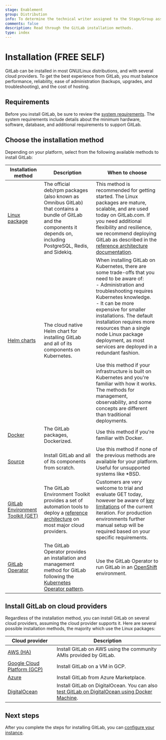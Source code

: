 ```yaml
---
stage: Enablement
group: Distribution
info: To determine the technical writer assigned to the Stage/Group associated with this page, see https://about.gitlab.com/handbook/engineering/ux/technical-writing/#assignments
comments: false
description: Read through the GitLab installation methods.
type: index
---
```


# Installation **(FREE SELF)**

GitLab can be installed in most GNU/Linux distributions, and with several
cloud providers. To get the best experience from GitLab, you must balance
performance, reliability, ease of administration (backups, upgrades, and
troubleshooting), and the cost of hosting.

## Requirements

Before you install GitLab, be sure to review the [system requirements](requirements.md).
The system requirements include details about the minimum hardware, software,
database, and additional requirements to support GitLab.

## Choose the installation method

Depending on your platform, select from the following available methods to
install GitLab:

| Installation method                                            | Description | When to choose |
|----------------------------------------------------------------|-------------|----------------|
| [Linux package](https://docs.gitlab.com/omnibus/installation/) | The official deb/rpm packages (also known as Omnibus GitLab) that contains a bundle of GitLab and the components it depends on, including PostgreSQL, Redis, and Sidekiq. | This method is recommended for getting started. The Linux packages are mature, scalable, and are used today on GitLab.com. If you need additional flexibility and resilience, we recommend deploying GitLab as described in the [reference architecture documentation](../administration/reference_architectures/index.md). |
| [Helm charts](https://docs.gitlab.com/charts/)                 | The cloud native Helm chart for installing GitLab and all of its components on Kubernetes. | When installing GitLab on Kubernetes, there are some trade-offs that you need to be aware of: <br/>- Administration and troubleshooting requires Kubernetes knowledge.<br/>- It can be more expensive for smaller installations. The default installation requires more resources than a single node Linux package deployment, as most services are deployed in a redundant fashion.<br/><br/> Use this method if your infrastructure is built on Kubernetes and you're familiar with how it works. The methods for management, observability, and some concepts are different than traditional deployments. |
| [Docker](https://docs.gitlab.com/omnibus/docker/)              | The GitLab packages, Dockerized. | Use this method if you're familiar with Docker. |
| [Source](installation.md)                                      | Install GitLab and all of its components from scratch. | Use this method if none of the previous methods are available for your platform. Useful for unsupported systems like \*BSD.|
| [GitLab Environment Toolkit (GET)](https://gitlab.com/gitlab-org/gitlab-environment-toolkit#documentation) | The GitLab Environment Toolkit provides a set of automation tools to deploy a [reference architecture](../administration/reference_architectures/index.md) on most major cloud providers. | Customers are very welcome to trial and evaluate GET today, however be aware of [key limitations](https://gitlab.com/gitlab-org/gitlab-environment-toolkit#missing-features-to-be-aware-of) of the current iteration. For production environments further manual setup will be required based on your specific requirements. |
| [GitLab Operator](https://docs.gitlab.com/charts/installation/operator.html)   | The GitLab Operator provides an installation and management method for GitLab following the [Kubernetes Operator pattern](https://kubernetes.io/docs/concepts/extend-kubernetes/operator/). | Use the GitLab Operator to run GitLab in an [OpenShift](openshift_and_gitlab/index.md) environment. |

## Install GitLab on cloud providers

Regardless of the installation method, you can install GitLab on several cloud
providers, assuming the cloud provider supports it. Here are several possible installation
methods, the majority which use the Linux packages:

| Cloud provider                                                | Description |
|---------------------------------------------------------------|-------------|
| [AWS (HA)](aws/index.md)                                      | Install GitLab on AWS using the community AMIs provided by GitLab. |
| [Google Cloud Platform (GCP)](google_cloud_platform/index.md) | Install GitLab on a VM in GCP. |
| [Azure](azure/index.md)                                       | Install GitLab from Azure Marketplace. |
| [DigitalOcean](https://about.gitlab.com/blog/2016/04/27/getting-started-with-gitlab-and-digitalocean/) | Install GitLab on DigitalOcean. You can also [test GitLab on DigitalOcean using Docker Machine](digitaloceandocker.md). |

## Next steps

After you complete the steps for installing GitLab, you can
[configure your instance](next_steps.md).
